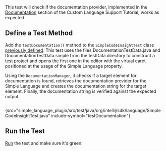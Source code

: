[//]: # (title: 11. Documentation Test)

<!-- Copyright 2000-2021 JetBrains s.r.o. and other contributors. Use of this source code is governed by the Apache 2.0 license that can be found in the LICENSE file. -->

This test will check if the documentation provider, implemented in the [Documentation](documentation_provider.md) section of the Custom Language Support Tutorial, works as expected.

## Define a Test Method
Add the `testDocumentation()` method to the `SimpleCodeInsightTest` class [previously defined](completion_test.md#define-a-test).
This test uses the files <path>DocumentationTestData.java</path> and <path>DocumentationTestData.simple</path> from the <path>testData</path> directory
to construct a test project and opens the first one in the editor with the virtual caret positioned at the usage of the Simple Language property.

Using the `DocumentationManager`, it checks if a target element for documentation is found, retrieves the documentation provider for the 
Simple Language and creates the documentation string for the target element.
Finally, the documentation string is verified against the expected output.

```java
```
{src="simple_language_plugin/src/test/java/org/intellij/sdk/language/SimpleCodeInsightTest.java" include-symbol="testDocumentation"}

## Run the Test
[Run](completion_test.md#run-the-test) the test and make sure it's green.
